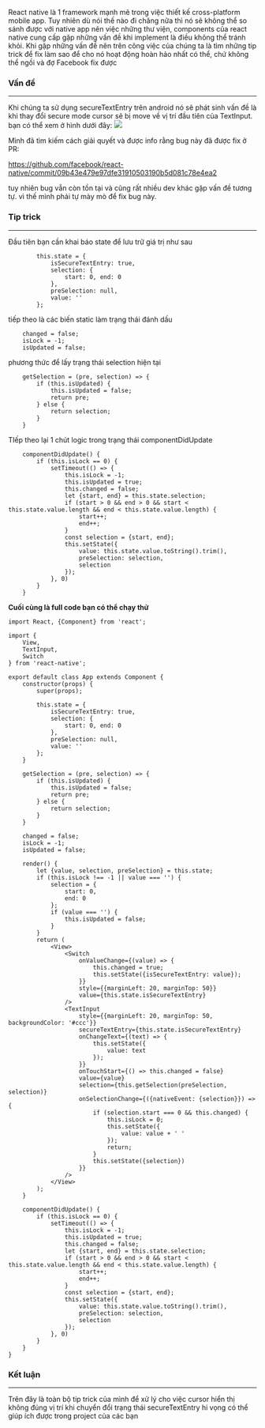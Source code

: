 React native là 1 framework mạnh mẽ trong việc thiết kế cross-platform mobile app. Tuy nhiên dù nói thế nào đi chăng nữa thì nó sẽ không thể so sánh được với native app nên việc những thư viện, components của react native cung cấp gặp những vấn đề khi implement là điều không thể tránh khỏi.
Khi gặp những vấn đề nên trên công việc của chúng ta là tìm những tip trick để fix làm sao để cho nó hoạt động hoàn hảo nhất có thể, chứ không thể ngồi và đợ Facebook fix được
### Vấn đề


-----
Khi chúng ta sử dụng secureTextEntry trên android nó sẽ phát sinh vấn đề  là khi thay đổi secure mode cursor sẽ bị move về vị trí đầu tiên của TextInput. bạn có thể xem ở hình dưới đây:
![](https://images.viblo.asia/c4efb14d-88f2-4ae7-88e8-f961ad613655.gif)

Mình đã tìm kiếm cách giải quyết và được info rằng bug này đã được fix ở PR:

https://github.com/facebook/react-native/commit/09b43e479e97dfe31910503190b5d081c78e4ea2

tuy nhiên bug vẫn còn tồn tại và cũng rất nhiều dev khác gặp vấn đề tương tự. vì thế mình phải tự mày mò để fix bug này.
### Tip trick


-----

Đầu tiên bạn cần khai báo state để lưu trữ giá trị như sau
```
        this.state = {
            isSecureTextEntry: true,
            selection: {
                start: 0, end: 0
            },
            preSelection: null,
            value: ''
        };
```
tiếp theo là các biến static làm trạng thái đánh dấu
```
    changed = false;
    isLock = -1;
    isUpdated = false;
```
phương thức để lấy trạng thái selection hiện tại
```
    getSelection = (pre, selection) => {
        if (this.isUpdated) {
            this.isUpdated = false;
            return pre;
        } else {
            return selection;
        }
    }
```
TIếp theo lại 1 chút logic trong trạng thái componentDidUpdate
```
    componentDidUpdate() {
        if (this.isLock == 0) {
            setTimeout(() => {
                this.isLock = -1;
                this.isUpdated = true;
                this.changed = false;
                let {start, end} = this.state.selection;
                if (start > 0 && end > 0 && start < this.state.value.length && end < this.state.value.length) {
                    start++;
                    end++;
                }
                const selection = {start, end};
                this.setState({
                    value: this.state.value.toString().trim(),
                    preSelection: selection,
                    selection
                });
            }, 0)
        }
    }
```
**Cuối cùng là full code bạn có thể chạy thử**
```
import React, {Component} from 'react';

import {
    View,
    TextInput,
    Switch
} from 'react-native';

export default class App extends Component {
    constructor(props) {
        super(props);

        this.state = {
            isSecureTextEntry: true,
            selection: {
                start: 0, end: 0
            },
            preSelection: null,
            value: ''
        };
    }

    getSelection = (pre, selection) => {
        if (this.isUpdated) {
            this.isUpdated = false;
            return pre;
        } else {
            return selection;
        }
    }

    changed = false;
    isLock = -1;
    isUpdated = false;

    render() {
        let {value, selection, preSelection} = this.state;
        if (this.isLock !== -1 || value === '') {
            selection = {
                start: 0,
                end: 0
            };
            if (value === '') {
                this.isUpdated = false;
            }
        }
        return (
            <View>
                <Switch
                    onValueChange={(value) => {
                        this.changed = true;
                        this.setState({isSecureTextEntry: value});
                    }}
                    style={{marginLeft: 20, marginTop: 50}}
                    value={this.state.isSecureTextEntry}
                />
                <TextInput
                    style={{marginLeft: 20, marginTop: 50, backgroundColor: '#ccc'}}
                    secureTextEntry={this.state.isSecureTextEntry}
                    onChangeText={(text) => {
                        this.setState({
                            value: text
                        });
                    }}
                    onTouchStart={() => this.changed = false}
                    value={value}
                    selection={this.getSelection(preSelection, selection)}
                    onSelectionChange={({nativeEvent: {selection}}) => {
                        if (selection.start === 0 && this.changed) {
                            this.isLock = 0;
                            this.setState({
                                value: value + ' '
                            });
                            return;
                        }
                        this.setState({selection})
                    }}
                />
            </View>
        );
    }

    componentDidUpdate() {
        if (this.isLock == 0) {
            setTimeout(() => {
                this.isLock = -1;
                this.isUpdated = true;
                this.changed = false;
                let {start, end} = this.state.selection;
                if (start > 0 && end > 0 && start < this.state.value.length && end < this.state.value.length) {
                    start++;
                    end++;
                }
                const selection = {start, end};
                this.setState({
                    value: this.state.value.toString().trim(),
                    preSelection: selection,
                    selection
                });
            }, 0)
        }
    }
}
```
### Kết luận


-----
Trên đây là toàn bộ tip trick của mình để xử lý cho việc cursor hiển thị không đúng vị trí khi chuyển đổi trạng thái secureTextEntry hi vọng có thể giúp ích được trong project của các bạn